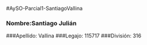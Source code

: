 #AySO-Parcial1-SantiagoVallina

### Nombre:Santiago Julián
###Apellido: Vallina
###Legajo: 115717
###División: 316
